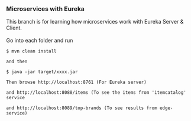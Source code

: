 ### Microservices with Eureka ###
This branch is for learning how microservices work with Eureka Server & Client.
    <br><br>
    Go into each folder and run 
    <br>
    
    $ mvn clean install
    
    and then
    
    $ java -jar target/xxxx.jar
    
    Then browse http://localhost:8761 (For Eureka server)
    
    and http://localhost:8088/items (To see the items from 'itemcatalog' service
    
    and http://localhost:8089/top-brands (To see results from edge-service)
